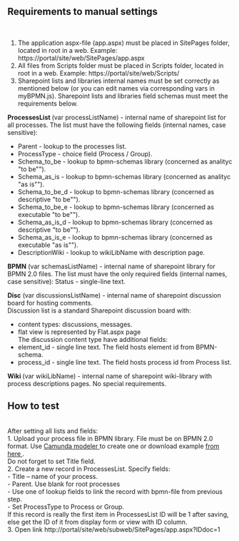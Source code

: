 <h2> Requirements to manual settings </h2><br/>

1. The application aspx-file (app.aspx) must be placed in SitePages folder, located in root in a web. Example: https://portal/site/web/SitePages/app.aspx
2. All files from Scripts folder must be placed in Scripts folder, located in root in a web. Example: https://portal/site/web/Scripts/
3. Sharepoint lists and libraries internal names must be set correctly as mentioned below (or you can edit names via corresponding vars in myBPMN.js). Sharepoint lists and libraries field schemas must meet the requirements below.<br/>

<b>ProcessesList </b> (var processListName) - internal name of sharepoint list for all processes. The list must have the following fields (internal names, case sensitive):<br/>
- Parent - lookup to the processes list. <br/>
- ProcessType - choice field (Process / Group).<br/>
- Schema_to_be - lookup to bpmn-schemas library (concerned as analityc "to be""). <br/>
- Schema_as_is - lookup to bpmn-schemas library  (concerned as analityc "as is""). <br/>
- Schema_to_be_d - lookup to bpmn-schemas library (concerned as descriptive "to be"").<br/>
- Schema_to_be_e - lookup to bpmn-schemas library (concerned as executable "to be""). <br/>
- Schema_as_is_d - lookup to bpmn-schemas library (concerned as descriptive "to be"").<br/>
- Schema_as_is_e - lookup to bpmn-schemas library (concerned as executable "as is"").<br/>
- DescriptionWiki - lookup to wikiLibName with description page.<br/>

<b>BPMN</b> (var schemasListName) - internal name of sharepoint library for BPMN 2.0 files. The list must have the only required fields (internal names, case sensitive): Status - single-line text. <br/>

<b>Disc</b> (var discussionsListName) - internal name of sharepoint discussion board for hosting comments.<br/>
Discussion list is a standard Sharepoint discussion board with:<br/>
- content types: discussions, messages.<br/>
- flat view is represented by Flat.aspx page<br/>
The discussion content type have additional fields:<br/>
- element_id - single line text. The field hosts element id from BPMN-schema.<br/>
- process_id - single line text. The field hosts process id from Process list.<br/>

<b> Wiki </b> (var wikiLibName) - internal name of sharepoint wiki-library with process descriptions pages. No special requirements.<br/>

<h2> How to test</h2><br/>
After setting all lists and fields:<br/>
1.	Upload your process file in BPMN library. File must be on BPMN 2.0 format. Use <a href=”https://camunda.com/products/modeler/”> Camunda modeler </a> to create one or download example <a href=”https://github.com/bpmn-io/bpmn-js-examples/tree/master/modeler/resources”> from here </a>.<br/>
Do not forget to set Title field.<br/>
2.	Create a new record in ProcessesList. Specify fields:<br/>
-	Title – name of your process.<br/>
-	Parent. Use blank for root processes<br/>
-	Use one of lookup fields to link the record with bpmn-file from previous step.<br/>
-	Set ProcessType to Process or Group.<br/>
If this record is really the first item in ProcessesList ID will be 1 after saving, else get the ID of it from display form or view with ID column.<br/>
3.	Open link http://portal/site/web/subweb/SitePages/app.aspx?IDdoc=1 <br/>
